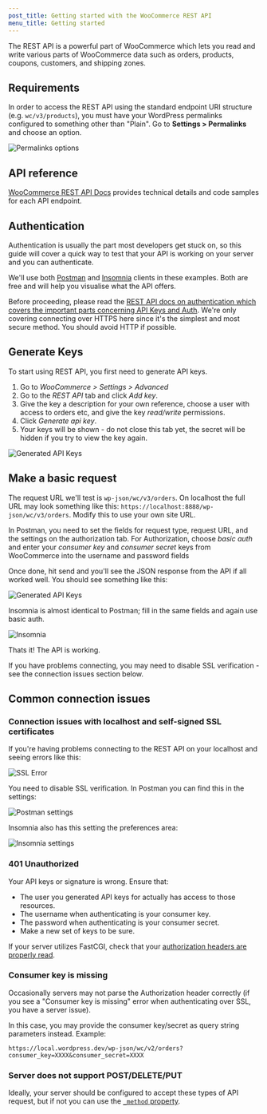 ```yaml
---
post_title: Getting started with the WooCommerce REST API
menu_title: Getting started
---
```


The REST API is a powerful part of WooCommerce which lets you read and write various parts of WooCommerce data such as orders, products, coupons, customers, and shipping zones.

## Requirements

In order to access the REST API using the standard endpoint URI structure (e.g. `wc/v3/products`), you must have your WordPress permalinks configured to something other than "Plain". Go to **Settings > Permalinks** and choose an option.

![Permalinks options](https://developer.woo.comwp-content/uploads/2023/12/permalinks.webp)

## API reference

[WooCommerce REST API Docs](https://woocommerce.github.io/woocommerce-rest-api-docs/) provides technical details and code samples for each API endpoint.

## Authentication

Authentication is usually the part most developers get stuck on, so this guide will cover a quick way to test that your API is working on your server and you can authenticate.

We'll use both [Postman](https://www.getpostman.com/) and [Insomnia](https://insomnia.rest/) clients in these examples. Both are free and will help you visualise what the API offers.

Before proceeding, please read the [REST API docs on authentication which covers the important parts concerning API Keys and Auth](https://woocommerce.github.io/woocommerce-rest-api-docs/#authentication). We're only covering connecting over HTTPS here since it's the simplest and most secure method. You should avoid HTTP if possible.

## Generate Keys

To start using REST API, you first need to generate API keys.

1. Go to *WooCommerce > Settings > Advanced*
2. Go to the *REST API* tab and click *Add key*.
3. Give the key a description for your own reference, choose a user with access to orders etc, and give the key *read/write* permissions.
4. Click *Generate api key*.
5. Your keys will be shown - do not close this tab yet, the secret will be hidden if you try to view the key again.

![Generated API Keys](https://developer.woo.comwp-content/uploads/2023/12/keys.png)

## Make a basic request

The request URL we'll test is `wp-json/wc/v3/orders`. On localhost the full URL may look something like this: `https://localhost:8888/wp-json/wc/v3/orders`. Modify this to use your own site URL.

In Postman, you need to set the fields for request type, request URL, and the settings on the authorization tab. For Authorization, choose *basic auth* and enter your *consumer key* and *consumer secret* keys from WooCommerce into the username and password fields

Once done, hit send and you'll see the JSON response from the API if all worked well. You should see something like this:

![Generated API Keys](https://developer.woo.comwp-content/uploads/2023/12/postman.png)

Insomnia is almost identical to Postman; fill in the same fields and again use basic auth.

![Insomnia](https://developer.woo.comwp-content/uploads/2023/12/insomnia.png)

Thats it! The API is working.

If you have problems connecting, you may need to disable SSL verification - see the connection issues section below.

## Common connection issues

### Connection issues with localhost and self-signed SSL certificates

If you're having problems connecting to the REST API on your localhost and seeing errors like this:

![SSL Error](https://developer.woo.comwp-content/uploads/2023/12/sslerror.png)

You need to disable SSL verification. In Postman you can find this in the settings:

![Postman settings](https://developer.woo.comwp-content/uploads/2023/12/postman-ssl.png)

Insomnia also has this setting the preferences area:

![Insomnia settings](https://developer.woo.comwp-content/uploads/2023/12/insomnia-ssl.png)

### 401 Unauthorized

Your API keys or signature is wrong. Ensure that:

- The user you generated API keys for actually has access to those resources.
- The username when authenticating is your consumer key.
- The password when authenticating is your consumer secret.
- Make a new set of keys to be sure.

If your server utilizes FastCGI, check that your [authorization headers are properly read](https://web.archive.org/web/20230330133128/https://support.metalocator.com/en/articles/1654091-wp-json-basic-auth-with-fastcgi).

### Consumer key is missing

Occasionally servers may not parse the Authorization header correctly (if you see a "Consumer key is missing" error when authenticating over SSL, you have a server issue).

In this case, you may provide the consumer key/secret as query string parameters instead. Example:

```text
https://local.wordpress.dev/wp-json/wc/v2/orders?consumer_key=XXXX&consumer_secret=XXXX
```

### Server does not support POST/DELETE/PUT

Ideally, your server should be configured to accept these types of API request, but if not you can use the [`_method` property](https://developer.wordpress.org/rest-api/using-the-rest-api/global-parameters/#_method-or-x-http-method-override-header).
